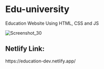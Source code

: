 # Edu-university
Education Website Using HTML, CSS and JS

![Screenshot_30](https://github.com/hamadshigri/Edu-university/assets/33068313/4f98df49-f97c-4540-a80d-885f779b5993)

<h2>Netlify Link:</h2>
https://education-dev.netlify.app/
